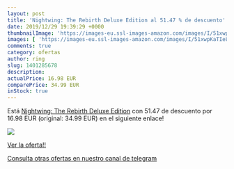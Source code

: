 ```yaml
---
layout: post
title: 'Nightwing: The Rebirth Deluxe Edition al 51.47 % de descuento'
date: 2019/12/29 19:39:29 +0000
thumbnailImage: 'https://images-eu.ssl-images-amazon.com/images/I/51xwpKaTIeL._SL200_.jpg'
images: [ 'https://images-eu.ssl-images-amazon.com/images/I/51xwpKaTIeL._SL200_.jpg' ]
comments: true
category: ofertas
author: ring
slug: 1401285678
description:
actualPrice: 16.98 EUR
comparePrice: 34.99 EUR
inStock: true
---
```


Está [Nightwing: The Rebirth Deluxe Edition](https://www.amazon.com/dp/1401285678/?tag=redken08-20) con 51.47 de descuento por 16.98 EUR (original: 34.99 EUR) en el siguiente enlace!

[![](https://images-eu.ssl-images-amazon.com/images/I/51xwpKaTIeL._SL200_.jpg)](https://www.amazon.com/dp/1401285678/?tag=redken08-20)

[Ver la oferta!!](https://www.amazon.com/dp/1401285678/?tag=redken08-20)

[Consulta otras ofertas en nuestro canal de telegram](https://t.me/s/ofertas25)
